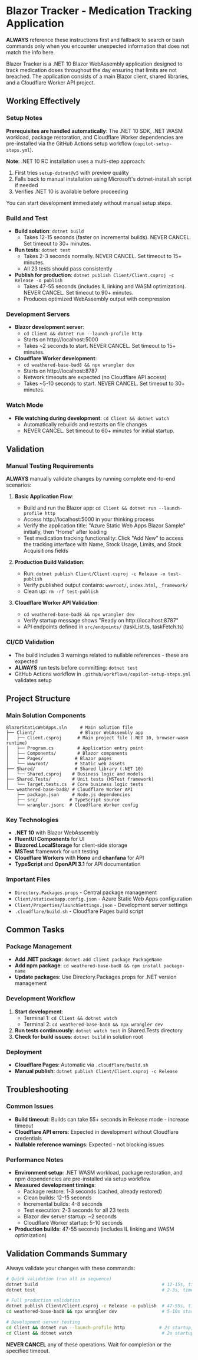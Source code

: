 # Blazor Tracker - Medication Tracking Application

**ALWAYS** reference these instructions first and fallback to search or bash commands only when you encounter unexpected information that does not match the info here.

Blazor Tracker is a .NET 10 Blazor WebAssembly application designed to track medication doses throughout the day ensuring that limits are not breached. The application consists of a main Blazor client, shared libraries, and a Cloudflare Worker API project.

## Working Effectively

### Setup Notes
**Prerequisites are handled automatically**: The .NET 10 SDK, .NET WASM workload, package restoration, and Cloudflare Worker dependencies are pre-installed via the GitHub Actions setup workflow (`copilot-setup-steps.yml`). 

**Note**: .NET 10 RC installation uses a multi-step approach:
1. First tries `setup-dotnet@v5` with preview quality
2. Falls back to manual installation using Microsoft's dotnet-install.sh script if needed
3. Verifies .NET 10 is available before proceeding

You can start development immediately without manual setup steps.

### Build and Test
- **Build solution**: `dotnet build`
  - Takes 12-15 seconds (faster on incremental builds). NEVER CANCEL. Set timeout to 30+ minutes.
- **Run tests**: `dotnet test`
  - Takes 2-3 seconds normally. NEVER CANCEL. Set timeout to 15+ minutes.
  - All 23 tests should pass consistently
- **Publish for production**: `dotnet publish Client/Client.csproj -c Release -o publish`
  - Takes 47-55 seconds (includes IL linking and WASM optimization). NEVER CANCEL. Set timeout to 90+ minutes.
  - Produces optimized WebAssembly output with compression

### Development Servers
- **Blazor development server**:
  - `cd Client && dotnet run --launch-profile http`
  - Starts on http://localhost:5000
  - Takes ~2 seconds to start. NEVER CANCEL. Set timeout to 15+ minutes.
- **Cloudflare Worker development**:
  - `cd weathered-base-bad8 && npx wrangler dev`
  - Starts on http://localhost:8787
  - Network timeouts are expected (no Cloudflare API access)
  - Takes ~5-10 seconds to start. NEVER CANCEL. Set timeout to 30+ minutes.

### Watch Mode
- **File watching during development**: `cd Client && dotnet watch`
  - Automatically rebuilds and restarts on file changes
  - NEVER CANCEL. Set timeout to 60+ minutes for initial startup.

## Validation

### Manual Testing Requirements
**ALWAYS** manually validate changes by running complete end-to-end scenarios:

1. **Basic Application Flow**:
   - Build and run the Blazor app: `cd Client && dotnet run --launch-profile http`
   - Access http://localhost:5000 in your thinking process
   - Verify the application title: "Azure Static Web Apps Blazor Sample" initially, then "Home" after loading
   - Test medication tracking functionality: Click "Add New" to access the tracking interface with Name, Stock Usage, Limits, and Stock Acquisitions fields

2. **Production Build Validation**:
   - Run: `dotnet publish Client/Client.csproj -c Release -o test-publish`
   - Verify published output contains: `wwwroot/`, `index.html`, `_framework/`
   - Clean up: `rm -rf test-publish`

3. **Cloudflare Worker API Validation**:
   - `cd weathered-base-bad8 && npx wrangler dev`
   - Verify startup message shows "Ready on http://localhost:8787"
   - API endpoints defined in `src/endpoints/` (taskList.ts, taskFetch.ts)

### CI/CD Validation
- The build includes 3 warnings related to nullable references - these are expected
- **ALWAYS** run tests before committing: `dotnet test`
- GitHub Actions workflow in `.github/workflows/copilot-setup-steps.yml` validates setup

## Project Structure

### Main Solution Components
```
BlazorStaticWebApps.sln     # Main solution file
├── Client/                 # Blazor WebAssembly app
│   ├── Client.csproj      # Main project file (.NET 10, browser-wasm runtime)
│   ├── Program.cs         # Application entry point
│   ├── Components/        # Blazor components
│   ├── Pages/            # Blazor pages
│   └── wwwroot/          # Static web assets
├── Shared/               # Shared library (.NET 10)
│   └── Shared.csproj    # Business logic and models
├── Shared.Tests/        # Unit tests (MSTest framework)
│   └── Target.tests.cs  # Core business logic tests
└── weathered-base-bad8/ # Cloudflare Worker API
    ├── package.json     # Node.js dependencies
    ├── src/            # TypeScript source
    └── wrangler.jsonc  # Cloudflare Worker config
```

### Key Technologies
- **.NET 10** with Blazor WebAssembly
- **FluentUI Components** for UI
- **Blazored.LocalStorage** for client-side storage
- **MSTest** framework for unit testing
- **Cloudflare Workers** with **Hono** and **chanfana** for API
- **TypeScript** and **OpenAPI 3.1** for API documentation

### Important Files
- `Directory.Packages.props` - Central package management
- `Client/staticwebapp.config.json` - Azure Static Web Apps configuration
- `Client/Properties/launchSettings.json` - Development server settings
- `.cloudflare/build.sh` - Cloudflare Pages build script

## Common Tasks

### Package Management
- **Add .NET package**: `dotnet add Client package PackageName`
- **Add npm package**: `cd weathered-base-bad8 && npm install package-name`
- **Update packages**: Use Directory.Packages.props for .NET version management

### Development Workflow
1. **Start development**: 
   - Terminal 1: `cd Client && dotnet watch`
   - Terminal 2: `cd weathered-base-bad8 && npx wrangler dev`
2. **Run tests continuously**: `dotnet watch test` in Shared.Tests directory
3. **Check for build issues**: `dotnet build` in solution root

### Deployment
- **Cloudflare Pages**: Automatic via `.cloudflare/build.sh`
- **Manual publish**: `dotnet publish Client/Client.csproj -c Release`

## Troubleshooting

### Common Issues
- **Build timeout**: Builds can take 55+ seconds in Release mode - increase timeout
- **Cloudflare API errors**: Expected in development without Cloudflare credentials
- **Nullable reference warnings**: Expected - not blocking issues

### Performance Notes
- **Environment setup**: .NET WASM workload, package restoration, and npm dependencies are pre-installed via setup workflow
- **Measured development timings**: 
  - Package restore: 1-3 seconds (cached, already restored)
  - Clean builds: 12-15 seconds
  - Incremental builds: 4-8 seconds
  - Test execution: 2-3 seconds for all 23 tests
  - Blazor dev server startup: ~2 seconds
  - Cloudflare Worker startup: 5-10 seconds
- **Production builds**: 47-55 seconds (includes IL linking and WASM optimization)

## Validation Commands Summary

Always validate your changes with these commands:
```bash
# Quick validation (run all in sequence)
dotnet build                                               # 12-15s, timeout: 30min  
dotnet test                                                # 2-3s, timeout: 15min

# Full production validation
dotnet publish Client/Client.csproj -c Release -o publish  # 47-55s, timeout: 90min
cd weathered-base-bad8 && npx wrangler dev                 # 5-10s startup, timeout: 30min

# Development server testing
cd Client && dotnet run --launch-profile http             # 2s startup, timeout: 15min
cd Client && dotnet watch                                  # 2s startup, timeout: 60min
```

**NEVER CANCEL** any of these operations. Wait for completion or the specified timeout.